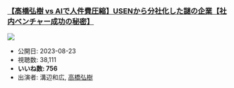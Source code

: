 ### [【高橋弘樹 vs AIで人件費圧縮】USENから分社化した謎の企業【社内ベンチャー成功の秘密】](https://www.youtube.com/watch?v=oRwpHDmeql0)
[![](https://img.youtube.com/vi/oRwpHDmeql0/sddefault.jpg)](https://www.youtube.com/watch?v=oRwpHDmeql0)
-   公開日: 2023-08-23
-   視聴数: 38,111
-   **いいね数: 756**
-   出演者: 溝辺和広, [高橋弘樹](/rehacq_fan/people/高橋弘樹 "wikilink")
